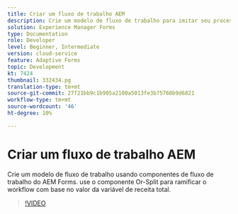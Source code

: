 ```yaml
---
title: Criar um fluxo de trabalho AEM
description: Crie um modelo de fluxo de trabalho para imitar seu processo de negócios.
solution: Experience Manager Forms
type: Documentation
role: Developer
level: Beginner, Intermediate
version: cloud-service
feature: Adaptive Forms
topic: Development
kt: 7424
thumbnail: 332434.pg
translation-type: tm+mt
source-git-commit: 27f21bb9c1b905a2100a5013fe3b75760b9d6821
workflow-type: tm+mt
source-wordcount: '46'
ht-degree: 10%

---
```



# Criar um fluxo de trabalho AEM

Crie um modelo de fluxo de trabalho usando componentes de fluxo de trabalho do AEM Forms. use o componente Or-Split para ramificar o workflow com base no valor da variável de receita total.

>[!VIDEO](https://video.tv.adobe.com/v/332434?quality=12&learn=on)

